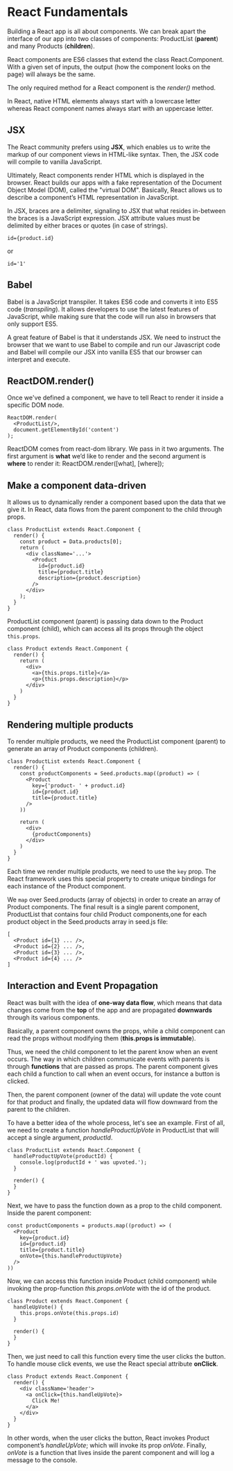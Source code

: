 # React Fundamentals

Building a React app is all about components. 
We can break apart the interface of our app into two classes of components: ProductList (**parent**) and many Products (**children**).

React components are ES6 classes that extend the class React.Component.
With a given set of inputs, the output (how the component looks on the page) will always be the same.

The only required method for a React component is the *render()* method.

 In React, native HTML elements always start with a lowercase letter whereas React component names always start with an uppercase letter.


## JSX

The React community prefers using **JSX**, which enables us to write the markup of our component views in HTML-like syntax. Then, the JSX code will compile to vanilla JavaScript.

Ultimately, React components render HTML which is displayed in the browser.
React builds our apps with a fake representation of the Document Object Model (DOM), called the "virtual DOM".
Basically, React allows us to describe a component’s HTML representation in JavaScript.

In JSX, braces are a delimiter, signaling to JSX that what resides in-between the braces is a JavaScript expression.
JSX attribute values must be delimited by either braces or quotes (in case of strings).

```
id={product.id}
```

or

```
id='1'
```


## Babel

Babel is a JavaScript transpiler. It takes ES6 code and converts it into ES5 code (*transpiling*).
It allows developers to use the latest features of JavaScript, while making sure that the code will run also in browsers that only support ES5.

A great feature of Babel is that it understands JSX. We need to instruct the browser that we want to use Babel to compile and run our Javascript code and Babel will compile our JSX into vanilla ES5 that our browser can interpret and execute.


## ReactDOM.render()

Once we've defined a component, we have to tell React to render it inside a specific DOM node.

```
ReactDOM.render(
  <ProductList/>,
  document.getElementById('content')
);
```

ReactDOM comes from react-dom library. We pass in it two arguments. The first argument is **what** we’d like to render and the second argument is **where** to render it: ReactDOM.render([what], [where]);


## Make a component data-driven

It allows us to dynamically render a component based upon the data that we give it.
In React, data flows from the parent component to the child through props.


```
class ProductList extends React.Component {
  render() {
    const product = Data.products[0];
    return (
      <div className='...'>
        <Product
          id={product.id}
          title={product.title}
          description={product.description}
        />
      </div>
    );
  } 
}
```

ProductList component (parent) is passing data down to the Product component (child), which can access all its props through the object `this.props`.

```
class Product extends React.Component {
  render() {
    return (
      <div>
        <a>{this.props.title}</a>
        <p>{this.props.description}</p>
      </div>
    )
  }
}
```


## Rendering multiple products

To render multiple products, we need the ProductList component (parent) to generate an array of Product components (children).

```
class ProductList extends React.Component {
  render() {
    const productComponents = Seed.products.map((product) => (
      <Product 
        key={'product- ' + product.id}
        id={product.id}
        title={product.title}
      />
    ))

    return (
      <div>
        {productComponents}
      </div>
    )
  }
}
```

Each time we render multiple products, we need to use the `key` prop.
The React framework uses this special property to create unique bindings for each instance of the Product component.


We `map` over Seed.products (array of objects) in order to create an array of Product components.
The final result is a single parent component, ProductList that contains four child Product components,one for each product object in the Seed.products array in seed.js file:

```
[
  <Product id={1} ... />,
  <Product id={2} ... />,
  <Product id={3} ... />,
  <Product id={4} ... />
]
```


## Interaction and Event Propagation

React was built with the idea of **one-way data flow**, which means that data changes come from the **top** of the app and are propagated **downwards** through its various components.

Basically, a parent component owns the props, while a child component can read the props without modifying them (**this.props is immutable**).

Thus, we need the child component to let the parent know when an event occurs. 
The way in which children communicate events with parents is through **functions** that are passed as props. The parent component gives each child a function to call when an event occurs, for instance a button is clicked.

Then, the parent component (owner of the data) will update the vote count for that product and finally, the updated data will flow downward from the parent to the children.

To have a better idea of the whole process, let's see an example.
First of all, we need to create a function *handleProductUpVote* in ProductList that will accept a single argument, *productId*.

```
class ProductList extends React.Component {
  handleProductUpVote(productId) {
    console.log(productId + ' was upvoted.');
  }

  render() {
  }
}
```

Next, we have to pass the function down as a prop to the child component.
Inside the parent component:

```
const productComponents = products.map((product) => (
  <Product
    key={product.id}
    id={product.id}
    title={product.title}
    onVote={this.handleProductUpVote}
  />
))
```

Now, we can access this function inside Product (child component) while invoking the prop-function *this.props.onVote* with the id of the product.

```
class Product extends React.Component {
  handleUpVote() {
    this.props.onVote(this.props.id)
  }

  render() {
  }
}
```

Then, we just need to call this function every time the user clicks the button.
To handle mouse click events, we use the React special attribute **onClick**.

```
class Product extends React.Component {
  render() {
    <div className='header'>
      <a onClick={this.handleUpVote}>
        Click Me!
      </a>
    </div>
  }
}
```

In other words, when the user clicks the button, React invokes Product component’s *handleUpVote*; which will invoke its prop *onVote*. 
Finally, *onVote* is a function that lives inside the parent component and will log a message to the console.
